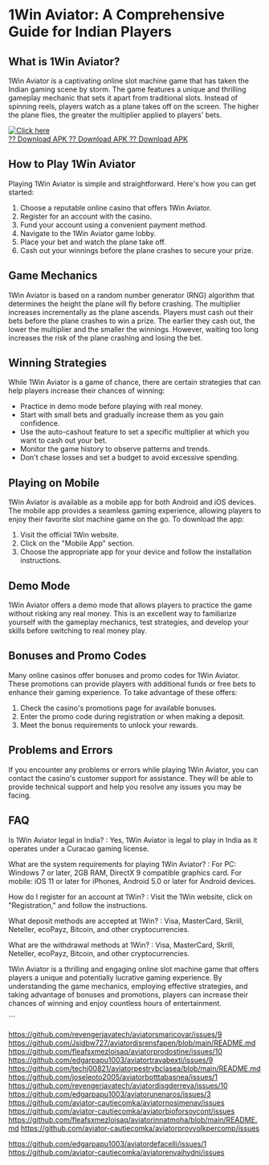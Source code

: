 # 1Win Aviator: A Comprehensive Guide for Indian Players

## What is 1Win Aviator?

1Win Aviator is a captivating online slot machine game that has taken
the Indian gaming scene by storm. The game features a unique and
thrilling gameplay mechanic that sets it apart from traditional slots.
Instead of spinning reels, players watch as a plane takes off on the
screen. The higher the plane flies, the greater the multiplier applied
to players\' bets.

[![Click
here](https://readscoops.com/wp-content/uploads/2023/03/Readscoop-aviator-1-1.jpg)](https://traff.sbs/deff)\
[?? Download APK ?? Download APK ?? Download
APK](https://traff.sbs/deff)

## How to Play 1Win Aviator

Playing 1Win Aviator is simple and straightforward. Here\'s how you can
get started:

1.  Choose a reputable online casino that offers 1Win Aviator.
2.  Register for an account with the casino.
3.  Fund your account using a convenient payment method.
4.  Navigate to the 1Win Aviator game lobby.
5.  Place your bet and watch the plane take off.
6.  Cash out your winnings before the plane crashes to secure your
    prize.

## Game Mechanics

1Win Aviator is based on a random number generator (RNG) algorithm that
determines the height the plane will fly before crashing. The multiplier
increases incrementally as the plane ascends. Players must cash out
their bets before the plane crashes to win a prize. The earlier they
cash out, the lower the multiplier and the smaller the winnings.
However, waiting too long increases the risk of the plane crashing and
losing the bet.

## Winning Strategies

While 1Win Aviator is a game of chance, there are certain strategies
that can help players increase their chances of winning:

-   Practice in demo mode before playing with real money.
-   Start with small bets and gradually increase them as you gain
    confidence.
-   Use the auto-cashout feature to set a specific multiplier at which
    you want to cash out your bet.
-   Monitor the game history to observe patterns and trends.
-   Don\'t chase losses and set a budget to avoid excessive spending.

## Playing on Mobile

1Win Aviator is available as a mobile app for both Android and iOS
devices. The mobile app provides a seamless gaming experience, allowing
players to enjoy their favorite slot machine game on the go. To download
the app:

1.  Visit the official 1Win website.
2.  Click on the "Mobile App" section.
3.  Choose the appropriate app for your device and follow the
    installation instructions.

## Demo Mode

1Win Aviator offers a demo mode that allows players to practice the game
without risking any real money. This is an excellent way to familiarize
yourself with the gameplay mechanics, test strategies, and develop your
skills before switching to real money play.

## Bonuses and Promo Codes

Many online casinos offer bonuses and promo codes for 1Win Aviator.
These promotions can provide players with additional funds or free bets
to enhance their gaming experience. To take advantage of these offers:

1.  Check the casino\'s promotions page for available bonuses.
2.  Enter the promo code during registration or when making a deposit.
3.  Meet the bonus requirements to unlock your rewards.

## Problems and Errors

If you encounter any problems or errors while playing 1Win Aviator, you
can contact the casino\'s customer support for assistance. They will be
able to provide technical support and help you resolve any issues you
may be facing.

## FAQ

Is 1Win Aviator legal in India?
:   Yes, 1Win Aviator is legal to play in India as it operates under a
    Curacao gaming license.

What are the system requirements for playing 1Win Aviator?
:   For PC: Windows 7 or later, 2GB RAM, DirectX 9 compatible graphics
    card. For mobile: iOS 11 or later for iPhones, Android 5.0 or later
    for Android devices.

How do I register for an account at 1Win?
:   Visit the 1Win website, click on "Registration," and follow
    the instructions.

What deposit methods are accepted at 1Win?
:   Visa, MasterCard, Skrill, Neteller, ecoPayz, Bitcoin, and other
    cryptocurrencies.

What are the withdrawal methods at 1Win?
:   Visa, MasterCard, Skrill, Neteller, ecoPayz, Bitcoin, and other
    cryptocurrencies.

1Win Aviator is a thrilling and engaging online slot machine game that
offers players a unique and potentially lucrative gaming experience. By
understanding the game mechanics, employing effective strategies, and
taking advantage of bonuses and promotions, players can increase their
chances of winning and enjoy countless hours of entertainment.

\`\`\`

https://github.com/revengerjavatech/aviatorsmaricovar/issues/9
https://github.com/Jsidbw727/aviatordisrensfapen/blob/main/README.md
https://github.com/fleafsxmezloisaq/aviatorprodostine/issues/10
https://github.com/edgarpapu1003/aviatortravabexti/issues/9
https://github.com/techj00821/aviatorpestrybclasea/blob/main/README.md
https://github.com/joseleoto2005/aviatorbotttabasnea/issues/1
https://github.com/revengerjavatech/aviatordisgderreva/issues/10
https://github.com/edgarpapu1003/aviatorunenaros/issues/3
https://github.com/aviator-cautiecomka/aviatornosimenav/issues
https://github.com/aviator-cautiecomka/aviatorbioforsoycont/issues
https://github.com/fleafsxmezloisaq/aviatorinnatmoha/blob/main/README.md
https://github.com/aviator-cautiecomka/aviatorprovvolkpercomp/issues

https://github.com/edgarpapu1003/aviatordefacelli/issues/1
https://github.com/aviator-cautiecomka/aviatorenvaihydni/issues

